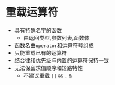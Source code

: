 # 重载运算符

- 具有特殊名字的函数
  - 由返回类型,参数列表,函数体
- 函数名由`operator`和运算符号组成
- 只能重载已有的运算符
- 结合律和优先级与内置的运算符保持一致
- 无法保留求值顺序和短路特性
  - 不建议重载 `||` `&&` `,` `&`